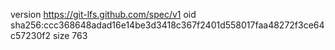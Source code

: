 version https://git-lfs.github.com/spec/v1
oid sha256:ccc368648adad16e14be3d3418c367f2401d558017faa48272f3ce64c57230f2
size 763
